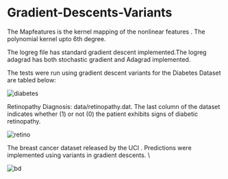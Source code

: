 # Gradient-Descents-Variants

The Mapfeatures is the kernel mapping of the nonlinear features . The polynomial kernel upto 6th degree.

The logreg file has standard gradient descent implemented.The logreg adagrad has both stochastic gradient and Adagrad implemented.

The tests were run using gradient descent variants for the Diabetes Dataset are tabled below:

![diabetes](https://user-images.githubusercontent.com/25079132/53697826-6b429500-3da3-11e9-8820-7d4de4cf3168.JPG)

Retinopathy Diagnosis: data/retinopathy.dat. The last column of the dataset indicates whether (1)
or not (0) the patient exhibits signs of diabetic retinopathy. 

![retino](https://user-images.githubusercontent.com/25079132/53697879-e6a44680-3da3-11e9-9973-325c32e29572.JPG)

The breast cancer dataset released by the UCI . Predictions were implemented using variants in gradient descents. \

![bd](https://user-images.githubusercontent.com/25079132/53697966-b01afb80-3da4-11e9-86c9-62ead8fcea2f.JPG)
